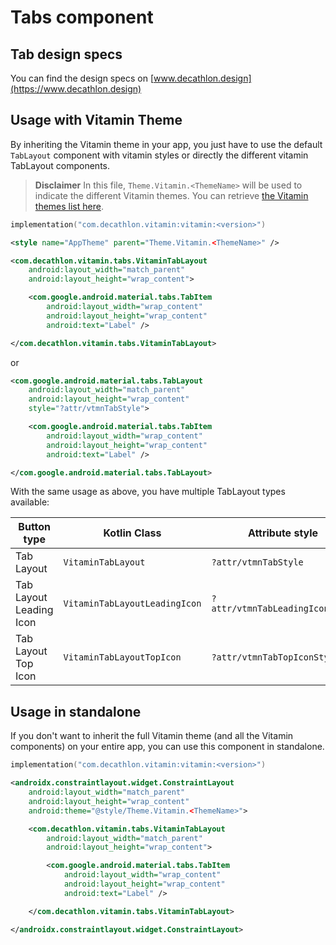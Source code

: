 # Tabs component

## Tab design specs

You can find the design specs on [www.decathlon.design](https://www.decathlon.design)

## Usage with Vitamin Theme

By inheriting the Vitamin theme in your app, you just have to use the default `TabLayout` component with vitamin styles or directly the different vitamin TabLayout components.

> **Disclaimer**
In this file, `Theme.Vitamin.<ThemeName>` will be used to indicate the different Vitamin themes. You
can retrieve [the Vitamin themes list here](../vitamin/README.md).

```kotlin
implementation("com.decathlon.vitamin:vitamin:<version>")
```

```xml
<style name="AppTheme" parent="Theme.Vitamin.<ThemeName>" />
```

```xml
<com.decathlon.vitamin.tabs.VitaminTabLayout
    android:layout_width="match_parent"
    android:layout_height="wrap_content">

    <com.google.android.material.tabs.TabItem
        android:layout_width="wrap_content"
        android:layout_height="wrap_content"
        android:text="Label" />

</com.decathlon.vitamin.tabs.VitaminTabLayout>
```

or

```xml
<com.google.android.material.tabs.TabLayout
    android:layout_width="match_parent"
    android:layout_height="wrap_content"
    style="?attr/vtmnTabStyle">

    <com.google.android.material.tabs.TabItem
        android:layout_width="wrap_content"
        android:layout_height="wrap_content"
        android:text="Label" />

</com.google.android.material.tabs.TabLayout>

```

With the same usage as above, you have multiple TabLayout types available:

| Button type             | Kotlin Class                         | Attribute style                              |
|-------------------------|--------------------------------------|----------------------------------------------|
| Tab Layout              | `VitaminTabLayout`                   | `?attr/vtmnTabStyle`                         |
| Tab Layout Leading Icon | `VitaminTabLayoutLeadingIcon`        | `?attr/vtmnTabLeadingIconStyle`              |
| Tab Layout Top Icon     | `VitaminTabLayoutTopIcon`            | `?attr/vtmnTabTopIconStyle`                  |


## Usage in standalone

If you don't want to inherit the full Vitamin theme (and all the Vitamin components) on your entire app, you can use this component in standalone.

```kotlin
implementation("com.decathlon.vitamin:vitamin:<version>")
```

```xml
<androidx.constraintlayout.widget.ConstraintLayout
    android:layout_width="match_parent"
    android:layout_height="wrap_content"
    android:theme="@style/Theme.Vitamin.<ThemeName>">

    <com.decathlon.vitamin.tabs.VitaminTabLayout
        android:layout_width="match_parent"
        android:layout_height="wrap_content">

        <com.google.android.material.tabs.TabItem
            android:layout_width="wrap_content"
            android:layout_height="wrap_content"
            android:text="Label" />

    </com.decathlon.vitamin.tabs.VitaminTabLayout>

</androidx.constraintlayout.widget.ConstraintLayout>
```
